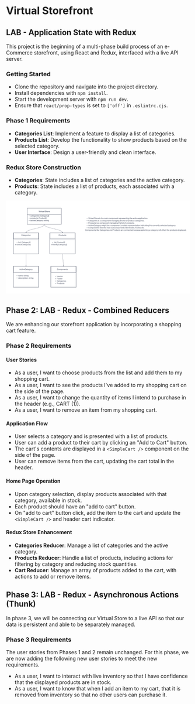 # Virtual Storefront

## LAB - Application State with Redux

This project is the beginning of a multi-phase build process of an e-Commerce storefront, using React and Redux, interfaced with a live API server.

### Getting Started

- Clone the repository and navigate into the project directory.
- Install dependencies with `npm install`.
- Start the development server with `npm run dev`.
- Ensure that `react/prop-types` is set to `['off']` in `.eslintrc.cjs`.

### Phase 1 Requirements

- **Categories List**: Implement a feature to display a list of categories.
- **Products List**: Develop the functionality to show products based on the selected category.
- **User Interface**: Design a user-friendly and clean interface.

### Redux Store Construction

- **Categories**: State includes a list of categories and the active category.
- **Products**: State includes a list of products, each associated with a category.

![UML](public/storefront.png)

## Phase 2: LAB - Redux - Combined Reducers

We are enhancing our storefront application by incorporating a shopping cart feature.

### Phase 2 Requirements

#### User Stories

- As a user, I want to choose products from the list and add them to my shopping cart.
- As a user, I want to see the products I've added to my shopping cart on the side of the page.
- As a user, I want to change the quantity of items I intend to purchase in the header (e.g., CART (1)).
- As a user, I want to remove an item from my shopping cart.

#### Application Flow

- User selects a category and is presented with a list of products.
- User can add a product to their cart by clicking an "Add to Cart" button.
- The cart's contents are displayed in a `<SimpleCart />` component on the side of the page.
- User can remove items from the cart, updating the cart total in the header.

#### Home Page Operation

- Upon category selection, display products associated with that category, available in stock.
- Each product should have an "add to cart" button.
- On "add to cart" button click, add the item to the cart and update the `<SimpleCart />` and header cart indicator.

#### Redux Store Enhancement

- **Categories Reducer**: Manage a list of categories and the active category.
- **Products Reducer**: Handle a list of products, including actions for filtering by category and reducing stock quantities.
- **Cart Reducer**: Manage an array of products added to the cart, with actions to add or remove items.

## Phase 3: LAB - Redux - Asynchronous Actions (Thunk)

In phase 3, we will be connecting our Virtual Store to a live API so that our data is persistent and able to be separately managed.

### Phase 3 Requirements

The user stories from Phases 1 and 2 remain unchanged. For this phase, we are now adding the following new user stories to meet the new requirements.

- As a user, I want to interact with live inventory so that I have confidence that the displayed products are in stock.
- As a user, I want to know that when I add an item to my cart, that it is removed from inventory so that no other users can purchase it.
